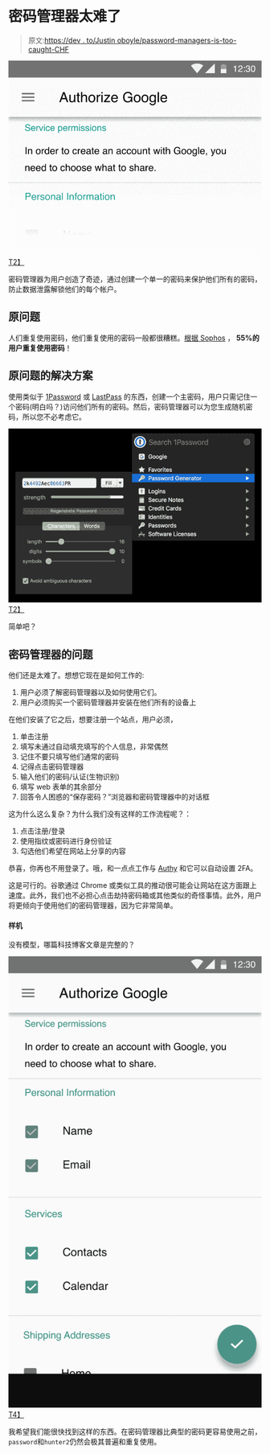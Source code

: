 # 密码管理器太难了

> 原文:[https://dev . to/Justin oboyle/password-managers-is-too-caught-CHF](https://dev.to/justinoboyle/password-managers-are-too-difficult-chf)

[![Password Managers Are Too Difficult](img/2f2ea5c7e0564d10d2d809187acd6a43.png)T2】](https://res.cloudinary.com/practicaldev/image/fetch/s--J1D2yCBe--/c_limit%2Cf_auto%2Cfl_progressive%2Cq_auto%2Cw_880/https://blog.justinoboyle.com/conteimg/2017/07/pm.png)

密码管理器为用户创造了奇迹，通过创建一个单一的密码来保护他们所有的密码，防止数据泄露解锁他们的每个帐户。

## 原问题

人们重复使用密码，他们重复使用的密码一般都很糟糕。[根据 Sophos](https://nakedsecurity.sophos.com/2013/04/23/users-same-password-most-websites/) ， **55%的用户重复使用密码**！

## 原问题的解决方案

使用类似于 [1Password](https://1password.com/) 或 [LastPass](https://www.lastpass.com/) 的东西，创建一个主密码，用户只需记住一个密码(明白吗？)访问他们所有的密码。然后，密码管理器可以为您生成随机密码，所以您不必考虑它。

[![Password Managers Are Too Difficult](img/7f71c605aad6049727eb46b20e3a4ed0.png)T2】](https://res.cloudinary.com/practicaldev/image/fetch/s--xb2lqzTj--/c_limit%2Cf_auto%2Cfl_progressive%2Cq_auto%2Cw_880/https://st.justinoboyle.com/4a431395ed9016af.png)

简单吧？

## 密码管理器的问题

他们还是太难了。想想它现在是如何工作的:

1.  用户必须了解密码管理器以及如何使用它们。
2.  用户必须购买一个密码管理器并安装在他们所有的设备上

在他们安装了它之后，想要注册一个站点，用户必须，

1.  单击注册
2.  填写未通过自动填充填写的个人信息，非常偶然
3.  记住不要只填写他们通常的密码
4.  记得点击密码管理器
5.  输入他们的密码/认证(生物识别)
6.  填写 web 表单的其余部分
7.  回答令人困惑的“保存密码？”浏览器和密码管理器中的对话框

这为什么这么复杂？为什么我们没有这样的工作流程呢？：

1.  点击注册/登录
2.  使用指纹或密码进行身份验证
3.  勾选他们希望在网站上分享的内容

恭喜，你再也不用登录了。哦，和一点点工作与 [Authy](https://authy.com/) 和它可以自动设置 2FA。

这是可行的。谷歌通过 Chrome 或类似工具的推动很可能会让网站在这方面跟上速度。此外，我们也不必担心点击劫持密码箱或其他类似的奇怪事情。此外，用户将更倾向于使用他们的密码管理器，因为它非常简单。

#### 样机

没有模型，哪篇科技博客文章是完整的？

[![Password Managers Are Too Difficult](img/d72d23979350644dc2b0e3f07c21f609.png)T4】](https://res.cloudinary.com/practicaldev/image/fetch/s--I2D1SgDK--/c_limit%2Cf_auto%2Cfl_progressive%2Cq_auto%2Cw_880/https://st.justinoboyle.com/d44129e1f8d375ef.png)

我希望我们能很快找到这样的东西。在密码管理器比典型的密码更容易使用之前，`password`和`hunter2`仍然会极其普遍和重复使用。
